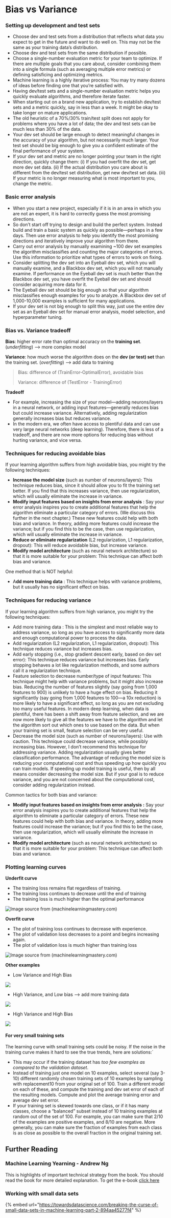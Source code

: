 # Bias vs Variance

### Setting up development and test sets

* Choose dev and test sets from a distribution that reflects what data you expect to get in the future and want to do well on. This may not be the same as your training data’s distribution.
* Choose dev and test sets from the same distribution if possible.
* Choose a single-number evaluation metric for your team to optimize. If there are multiple goals that you care about, consider combining them into a single formula (such as averaging multiple error metrics) or defining satisficing and optimizing metrics.
* Machine learning is a highly iterative process: You may try many dozens of ideas before finding one that you’re satisfied with.
* Having dev/test sets and a single-number evaluation metric helps you quickly evaluate algorithms, and therefore iterate faster.
* When starting out on a brand new application, try to establish dev/test sets and a metric quickly, say in less than a week. It might be okay to take longer on mature applications.
* The old heuristic of a 70%/30% train/test split does not apply for problems where you have a lot of data; the dev and test sets can be much less than 30% of the data.
* Your dev set should be large enough to detect meaningful changes in the accuracy of your algorithm, but not necessarily much larger. Your test set should be big enough to give you a confident estimate of the final performance of your system.
* If your dev set and metric are no longer pointing your team in the right direction, quickly change them: (i) If you had overfit the dev set, get more dev set data. (ii) If the actual distribution you care about is different from the dev/test set distribution, get new dev/test set data. (iii) If your metric is no longer measuring what is most important to you, change the metric.

### Basic error analysis

* When you start a new project, especially if it is in an area in which you are not an expert, it is hard to correctly guess the most promising directions.
* So don’t start off trying to design and build the perfect system. Instead build and train a basic system as quickly as possible—perhaps in a few days. Then use error analysis to help you identify the most promising directions and iteratively improve your algorithm from there.
* Carry out error analysis by manually examining \~100 dev set examples the algorithm misclassifies and counting the major categories of errors. Use this information to prioritize what types of errors to work on fixing.
* Consider splitting the dev set into an Eyeball dev set, which you will manually examine, and a Blackbox dev set, which you will not manually examine. If performance on the Eyeball dev set is much better than the Blackbox dev set, you have overfit the Eyeball dev set and should consider acquiring more data for it.
* The Eyeball dev set should be big enough so that your algorithm misclassifies enough examples for you to analyze. A Blackbox dev set of 1,000-10,000 examples is sufficient for many applications.
* If your dev set is not big enough to split this way, just use the entire dev set as an Eyeball dev set for manual error analysis, model selection, and hyperparameter tuning.

### Bias vs. Variance tradeoff

**Bias**: higher error rate than optimal accuracy on the **training set**. (_underfitting_) --> more complex model

**Variance**: how much worse the algorithm does on the **dev (or test) set** than the training set. (_overfitting_) --> add data to training

> Bias: difference of (TrainError-OptimalError), avoidable bias
>
> Variance: difference of (TestError - TrainingError)

**Tradeoff**

* For example, increasing the size of your model—adding neurons/layers in a neural network, or adding input features—generally reduces bias but could increase variance. Alternatively, adding regularization generally increases bias but reduces variance.
* In the modern era, we often have access to plentiful data and can use very large neural networks (deep learning). Therefore, there is less of a tradeoff, and there are now more options for reducing bias without hurting variance, and vice versa.

### Techniques for reducing avoidable bias

If your learning algorithm suffers from high avoidable bias, you might try the following techniques:

* **Increase the model size** (such as number of neurons/layers): This technique reduces bias, since it should allow you to fit the training set better. If you find that this increases variance, then use regularization, which will usually eliminate the increase in variance.
* **Modify input features based on insights from error analysis** : Say your error analysis inspires you to create additional features that help the algorithm eliminate a particular category of errors. (We discuss this further in the next chapter.) These new features could help with both bias and variance. In theory, adding more features could increase the variance; but if you find this to be the case, then use regularization, which will usually eliminate the increase in variance.
* **Reduce or eliminate regularization** (L2 regularization, L1 regularization, dropout): This will reduce avoidable bias, but increase variance.
* **Modify model architecture** (such as neural network architecture) so that it is more suitable for your problem: This technique can affect both bias and variance.

One method that is NOT helpful:

* A**dd more training data** : This technique helps with variance problems, but it usually has no significant effect on bias.

### Techniques for reducing variance

If your learning algorithm suffers from high variance, you might try the following techniques:

* Add more training data : This is the simplest and most reliable way to address variance, so long as you have access to significantly more data and enough computational power to process the data.
* Add regularization (L2 regularization, L1 regularization, dropout): This technique reduces variance but increases bias.
* Add early stopping (i.e., stop gradient descent early, based on dev set error): This technique reduces variance but increases bias. Early stopping behaves a lot like regularization methods, and some authors call it a regularization technique.
* Feature selection to decrease number/type of input features: This technique might help with variance problems, but it might also increase bias. Reducing the number of features slightly (say going from 1,000 features to 900) is unlikely to have a huge effect on bias. Reducing it significantly (say going from 1,000 features to 100—a 10x reduction) is more likely to have a significant effect, so long as you are not excluding too many useful features. In modern deep learning, when data is plentiful, there has been a shift away from feature selection, and we are now more likely to give all the features we have to the algorithm and let the algorithm sort out which ones to use based on the data. But when your training set is small, feature selection can be very useful.
* Decrease the model size (such as number of neurons/layers): Use with caution. This technique could decrease variance, while possibly increasing bias. However, I don’t recommend this technique for addressing variance. Adding regularization usually gives better classification performance. The advantage of reducing the model size is reducing your computational cost and thus speeding up how quickly you can train models. If speeding up model training is useful, then by all means consider decreasing the model size. But if your goal is to reduce variance, and you are not concerned about the computational cost, consider adding regularization instead.

Common tactics for both bias and variance:

* **Modify input features based on insights from error analysis :** Say your error analysis inspires you to create additional features that help the algorithm to eliminate a particular category of errors. These new features could help with both bias and variance. In theory, adding more features could increase the variance; but if you find this to be the case, then use regularization, which will usually eliminate the increase in variance.
* **Modify model architecture** (such as neural network architecture) so that it is more suitable for your problem: This technique can affect both bias and variance.

### Plotting learning curves

**Underfit curve**

* The training loss remains flat regardless of training.
* The training loss continues to decrease until the end of training
* The training loss is much higher than the optimal performance

![Image source from (machinelearningmastery.com)](<../../.gitbook/assets/image (3).png>)

**Overfit curve**

* The plot of training loss continues to decrease with experience.
* The plot of validation loss decreases to a point and begins increasing again.
* The plot of validation loss is much higher than training loss

![Image source from (machinelearningmastery.com)](<../../.gitbook/assets/image (7).png>)

**Other examples**

* Low Variance and High Bias

![](<../../.gitbook/assets/image (6).png>)

* High Variance, and Low bias --> add more training data

![](<../../.gitbook/assets/image (4).png>)

* High Variance and High Bias

![](<../../.gitbook/assets/image (2) (1).png>)

#### For very small training sets

The learning curve with small training sets could be noisy. If the noise in the training curve makes it hard to see the true trends, here are solutions:\`

* This may occur if the training dataset has _too few examples as compared to the validation dataset_.
* Instead of training just one model on 10 examples, select several (say 3-10) different randomly chosen training sets of 10 examples by sampling with replacement10 from your original set of 100. Train a different model on each of these, and compute the training and dev set error of each of the resulting models. Compute and plot the average training error and average dev set error.
* If your training set is skewed towards one class, or if it has many classes, choose a “balanced” subset instead of 10 training examples at random out of the set of 100. For example, you can make sure that 2/10 of the examples are positive examples, and 8/10 are negative. More generally, you can make sure the fraction of examples from each class is as close as possible to the overall fraction in the original training set.

## Further Reading

### Machine Learning Yearning - Andrew Ng

This is highlights of important technical strategy from the book. You should read the book for more detailed explanation. To get the e-book [click here](https://www.deeplearning.ai/machine-learning-yearning/)

### Working with small data sets

{% embed url="https://towardsdatascience.com/breaking-the-curse-of-small-data-sets-in-machine-learning-part-2-894aa45277f4" %}
